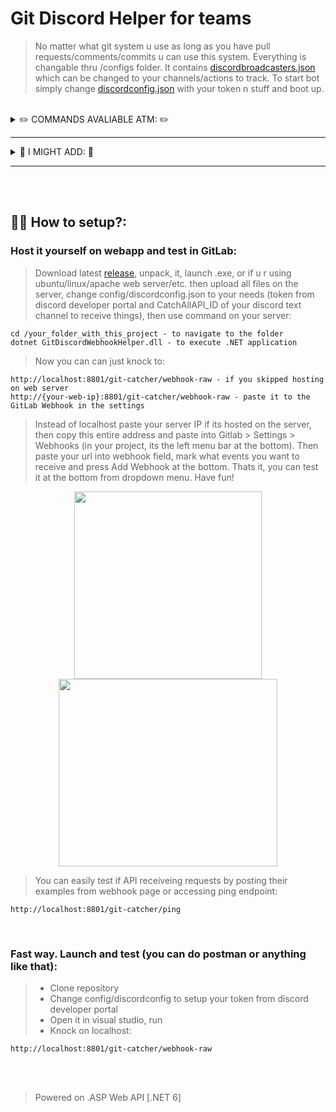 # Git Discord Helper for teams

> No matter what git system u use as long as you have pull requests/comments/commits u can use this system. Everything is changable thru /configs folder. It contains <a href="https://github.com/limelight-mint/Git-Discord-Webhook-Helper/blob/main/configs/discordbroadcasters.json">discordbroadcasters.json</a> which can be changed to your channels/actions to track. To start bot simply change <a href="https://github.com/limelight-mint/Git-Discord-Webhook-Helper/blob/main/configs/discordconfig.json">discordconfig.json</a> with your token n stuff and boot up.

<br>

  <details>
  <summary>✏️ COMMANDS AVALIABLE ATM: ✏️</summary>

  ```
  /help - all commands list.
  /allprefixes - all possible pre-generated prefixes (you can, and i suggest to add yours too)

  /news [TITLE] [DESCRIPTION] [URL (optional)] - Posts an embedded with title, description, author.
  /news-short [DESCRIPTION] - Posts short version of embedded as '/news' but no author and title.

  /track [PREFIX] [PREFIX2 (optional)] - Starts to track channel for given prefixes.
  /untrack - Removes tracking and deletes all prefixes from current channel.

  /addprefix [PREFIX] - adds a prefix to track in current channel.
  /removeprefix [PREFIX] - removes prefix from tracking in current channel.

  /current-channel-prefixes - see the list of prefixes that this channel tracks.

  /link [GIT_USERNAME] - linking your profile (will work for @ mentions and thumbnails)
  /unlink [GIT_USERNAME] - will unlink identifier from all users/channels
  /connections - check all your connections linked (bot will DM identifiers)
  ```
  </details>

  
<hr>

  <details>
  <summary>💬 I MIGHT ADD: 💬</summary>

  ```
  /pipeline [pipeline_id] - to add your build pipelines to track
  /build [pipeline_id] - to execute building pipeline from discord


  /addprefix [wiki_page, issues, pipeline] - more predifined settings

  /is-able-to-merge - type in thread to see if PR has conflicts
  ```
  </details>

<hr>

<br></br>

  ## 🔗🎲 How to setup?:

  ### Host it yourself on webapp and test in GitLab:
  > Download latest <a href="https://github.com/limelight-mint/Git-Discord-Webhook-Helper/releases">release</a>, unpack, it, launch .exe, or if u r using ubuntu/linux/apache web server/etc. then upload all files on the server, change config/discordconfig.json to your needs (token from discord developer portal and CatchAllAPI_ID of your discord text channel to receive things), then use command on your server:

  ```
  cd /your_folder_with_this_project - to navigate to the folder
  dotnet GitDiscordWebhookHelper.dll - to execute .NET application
  ```
  > Now you can can just knock to:
  ```
  http://localhost:8801/git-catcher/webhook-raw - if you skipped hosting on web server
  http://{your-web-ip}:8801/git-catcher/webhook-raw - paste it to the GitLab Webhook in the settings
  ```
  > Instead of localhost paste your server IP if its hosted on the server, then copy this entire address and paste into Gitlab > Settings > Webhooks (in your project, its the left menu bar at the bottom). Then paste your url into webhook field, mark what events you want to receive and press Add Webhook at the bottom. Thats it, you can test it at the bottom from dropdown menu. Have fun!
  
  <p align=center>
    <img src="https://github.com/MentallyStable4sure/Git-Discord-Webhook-Helper/assets/62771181/2e34804e-3a9e-4c63-b04a-61c441192df4" align=center width=300 height=300>
    <img src="https://github.com/MentallyStable4sure/Git-Discord-Webhook-Helper/assets/62771181/7958aa3d-fa18-486d-adfa-16118fe849d2" align=center width=350 height=300>
  </p>



  > You can easily test if API receiveing requests by posting their examples from webhook page or accessing ping endpoint:
  ```
  http://localhost:8801/git-catcher/ping
  ```

<br>

### Fast way. Launch and test (you can do postman or anything like that):
> - Clone repository
> - Change config/discordconfig to setup your token from discord developer portal
> - Open it in visual studio, run
> - Knock on localhost:

  ```
  http://localhost:8801/git-catcher/webhook-raw
  ```
  
<br></br>

> Powered on .ASP Web API [.NET 6]
